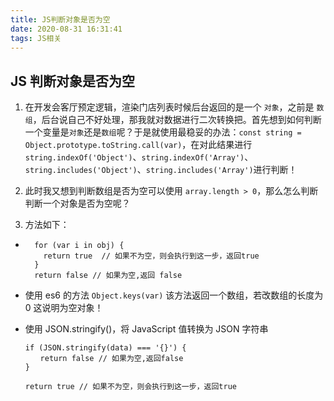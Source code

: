 ```yaml
---
title: JS判断对象是否为空
date: 2020-08-31 16:31:41
tags: JS相关
---
```


## JS 判断对象是否为空

1. 在开发会客厅预定逻辑，渲染门店列表时候后台返回的是一个 `对象`，之前是 `数组`，后台说自己不好处理，那我就对数据进行二次转换把。首先想到如何判断一个变量是`对象`还是`数组`呢？于是就使用最稳妥的办法：`const string = Object.prototype.toString.call(var)`，在对此结果进行 `string.indexOf('Object')`、`string.indexOf('Array')`、`string.includes('Object')`、`string.includes('Array')`进行判断！

2. 此时我又想到判断数组是否为空可以使用 `array.length > 0`，那么怎么判断判断一个对象是否为空呢？

3. 方法如下：

- ```
    for (var i in obj) {
      return true  // 如果不为空，则会执行到这一步，返回true
    }
    return false // 如果为空,返回 false
  ```

- 使用 es6 的方法 `Object.keys(var)` 该方法返回一个数组，若改数组的长度为 0 这说明为空对象！

- 使用 JSON.stringify()，将 JavaScript 值转换为 JSON 字符串

  ```
  if (JSON.stringify(data) === '{}') {
  　　return false // 如果为空,返回false
  }

  return true // 如果不为空，则会执行到这一步，返回true
  ```
